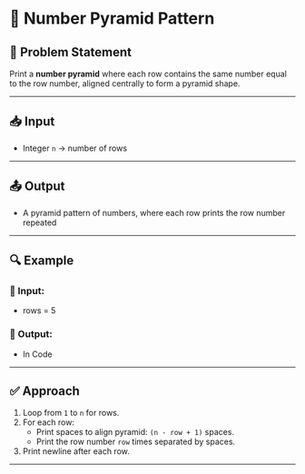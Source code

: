 # 🔢 Number Pyramid Pattern

## 📝 Problem Statement

Print a **number pyramid** where each row contains the same number equal to the row number, aligned centrally to form a pyramid shape.

---

## 📥 Input
- Integer `n` → number of rows

---

## 📤 Output
- A pyramid pattern of numbers, where each row prints the row number repeated

---

## 🔍 Example

### 🔸 Input:

- rows = 5

### 🔸 Output:

- In Code

---

## ✅ Approach

1. Loop from `1` to `n` for rows.
2. For each row:
   - Print spaces to align pyramid: `(n - row + 1)` spaces.
   - Print the row number `row` times separated by spaces.
3. Print newline after each row.

---